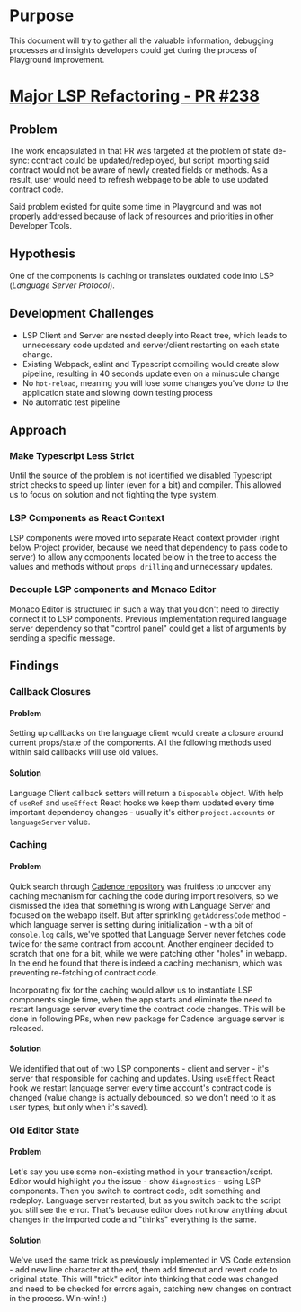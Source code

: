 # Purpose

This document will try to gather all the valuable information, debugging processes and insights developers could get
during the process of Playground improvement.

# [Major LSP Refactoring - PR #238](https://github.com/onflow/flow-playground/pull/238)

## Problem

The work encapsulated in that PR was targeted at the problem of state de-sync: contract could be updated/redeployed, but
script importing said contract would not be aware of newly created fields or methods. As a result, user would need to
refresh webpage to be able to use updated contract code.

Said problem existed for quite some time in Playground and was not properly addressed because of lack of resources and
priorities in other Developer Tools.

## Hypothesis

One of the components is caching or translates outdated code into LSP (_Language Server Protocol_).

## Development Challenges

- LSP Client and Server are nested deeply into React tree, which leads to unnecessary code updated and server/client
  restarting on each state change.
- Existing Webpack, eslint and Typescript compiling would create slow pipeline, resulting in 40 seconds update even on a
  minuscule change
- No `hot-reload`, meaning you will lose some changes you've done to the application state and slowing down testing
  process
- No automatic test pipeline

## Approach

### Make Typescript Less Strict

Until the source of the problem is not identified we disabled Typescript strict checks to speed up linter (even for a
bit) and compiler. This allowed us to focus on solution and not fighting the type system.

### LSP Components as React Context

LSP components were moved into separate React context provider (right below Project provider, because we need that
dependency to pass code to server) to allow any components located below in the tree to access the values and methods
without `props drilling` and unnecessary updates.

### Decouple LSP components and Monaco Editor

Monaco Editor is structured in such a way that you don't need to directly connect it to LSP components. Previous
implementation required language server dependency so that "control panel" could get a list of arguments by sending a
specific message.

## Findings

### Callback Closures

#### Problem

Setting up callbacks on the language client would create a closure around current props/state of the components. All the
following methods used within said callbacks will use old values.

#### Solution

Language Client callback setters will return a `Disposable` object. With help of `useRef` and `useEffect` React hooks we
keep them updated every time important dependency changes - usually it's either `project.accounts` or `languageServer`
value.

### Caching

#### Problem

Quick search through [Cadence repository](https://github.com/onflow/cadence) was fruitless to uncover any caching
mechanism for caching the code during import resolvers, so we dismissed the idea that something is wrong with Language
Server and focused on the webapp itself. But after sprinkling `getAddressCode` method - which language server is setting
during initialization - with a bit of `console.log` calls, we've spotted that Language Server never fetches code twice
for the same contract from account. Another engineer decided to scratch that one for a bit, while we were patching other
"holes" in webapp. In the end he found that there is indeed a caching mechanism, which was preventing re-fetching of
contract code.

Incorporating fix for the caching would allow us to instantiate LSP components single time, when the app starts and
eliminate the need to restart language server every time the contract code changes. This will be done in following PRs,
when new package for Cadence language server is released.

#### Solution

We identified that out of two LSP components - client and server - it's server that responsible for caching and updates.
Using `useEffect` React hook we restart language server every time account's contract code is changed (value change is
actually debounced, so we don't need to it as user types, but only when it's saved).

### Old Editor State

#### Problem

Let's say you use some non-existing method in your transaction/script. Editor would highlight you the issue - show
`diagnostics` - using LSP components. Then you switch to contract code, edit something and redeploy. Language server
restarted, but as you switch back to the script you still see the error. That's because editor does not know anything
about changes in the imported code and "thinks" everything is the same.

#### Solution

We've used the same trick as previously implemented in VS Code extension - add new line character at the eof, them add
timeout and revert code to original state. This will "trick" editor into thinking that code was changed and need to be
checked for errors again, catching new changes on contract in the process. Win-win! :)
